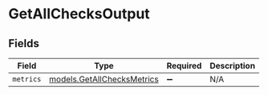 # GetAllChecksOutput


## Fields

| Field                                                          | Type                                                           | Required                                                       | Description                                                    |
| -------------------------------------------------------------- | -------------------------------------------------------------- | -------------------------------------------------------------- | -------------------------------------------------------------- |
| `metrics`                                                      | [models.GetAllChecksMetrics](../models/getallchecksmetrics.md) | :heavy_minus_sign:                                             | N/A                                                            |